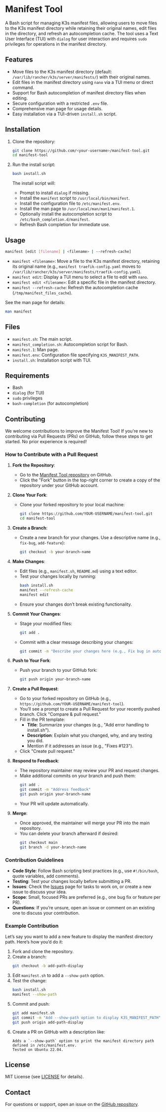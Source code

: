 # Manifest Tool

A Bash script for managing K3s manifest files, allowing users to move files to the K3s manifest directory while retaining their original names, edit files in the directory, and refresh an autocompletion cache. The tool uses a Text User Interface (TUI) with `dialog` for user interaction and requires `sudo` privileges for operations in the manifest directory.

## Features

- Move files to the K3s manifest directory (default: `/var/lib/rancher/k3s/server/manifests/`) with their original names.
- Edit files in the manifest directory using `nano` via a TUI menu or direct command.
- Support for Bash autocompletion of manifest directory files when editing.
- Secure configuration with a restricted `.env` file.
- Comprehensive man page for usage details.
- Easy installation via a TUI-driven `install.sh` script.

## Installation

1. Clone the repository:
   ```bash
   git clone https://github.com/<your-username>/manifest-tool.git
   cd manifest-tool
   ```

2. Run the install script:
   ```bash
   bash install.sh
   ```

   The install script will:
   - Prompt to install `dialog` if missing.
   - Install the `manifest` script to `/usr/local/bin/manifest`.
   - Install the configuration file to `/etc/manifest.env`.
   - Install the man page to `/usr/local/man/man1/manifest.1`.
   - Optionally install the autocompletion script to `/etc/bash_completion.d/manifest`.
   - Refresh Bash completion for immediate use.

## Usage

```bash
manifest [edit [filename] | <filename> | --refresh-cache]
```

- `manifest <filename>`: Move a file to the K3s manifest directory, retaining its original name (e.g., `manifest traefik-config.yaml` moves to `/var/lib/rancher/k3s/server/manifests/traefik-config.yaml`).
- `manifest edit`: Display a TUI menu to select a file to edit with `nano`.
- `manifest edit <filename>`: Edit a specific file in the manifest directory.
- `manifest --refresh-cache`: Refresh the autocompletion cache (`/tmp/manifest_files_cache`).

See the man page for details:
```bash
man manifest
```

## Files

- `manifest.sh`: The main script.
- `manifest_completion.sh`: Autocompletion script for Bash.
- `manifest.1`: Man page.
- `manifest.env`: Configuration file specifying `K3S_MANIFEST_PATH`.
- `install.sh`: Installation script with TUI.

## Requirements

- Bash
- `dialog` (for TUI)
- `sudo` privileges
- `bash-completion` (for autocompletion)

## Contributing

We welcome contributions to improve the Manifest Tool! If you're new to contributing via Pull Requests (PRs) on GitHub, follow these steps to get started. No prior experience is required!

### How to Contribute with a Pull Request

1. **Fork the Repository**:
   - Go to the [Manifest Tool repository](https://github.com/<your-username>/manifest-tool) on GitHub.
   - Click the "Fork" button in the top-right corner to create a copy of the repository under your GitHub account.

2. **Clone Your Fork**:
   - Clone your forked repository to your local machine:
     ```bash
     git clone https://github.com/YOUR-USERNAME/manifest-tool.git
     cd manifest-tool
     ```

3. **Create a Branch**:
   - Create a new branch for your changes. Use a descriptive name (e.g., `fix-bug`, `add-feature`):
     ```bash
     git checkout -b your-branch-name
     ```

4. **Make Changes**:
   - Edit files (e.g., `manifest.sh`, `README.md`) using a text editor.
   - Test your changes locally by running:
     ```bash
     bash install.sh
     manifest --refresh-cache
     manifest edit
     ```
   - Ensure your changes don’t break existing functionality.

5. **Commit Your Changes**:
   - Stage your modified files:
     ```bash
     git add .
     ```
   - Commit with a clear message describing your changes:
     ```bash
     git commit -m "Describe your changes here (e.g., Fix bug in autocompletion)"
     ```

6. **Push to Your Fork**:
   - Push your branch to your GitHub fork:
     ```bash
     git push origin your-branch-name
     ```

7. **Create a Pull Request**:
   - Go to your forked repository on GitHub (e.g., `https://github.com/YOUR-USERNAME/manifest-tool`).
   - You’ll see a prompt to create a Pull Request for your recently pushed branch. Click "Compare & pull request."
   - Fill in the PR template:
     - **Title**: Summarize your changes (e.g., "Add error handling to install.sh").
     - **Description**: Explain what you changed, why, and any testing you did.
     - Mention if it addresses an issue (e.g., "Fixes #123").
   - Click "Create pull request."

8. **Respond to Feedback**:
   - The repository maintainer may review your PR and request changes.
   - Make additional commits on your branch and push them:
     ```bash
     git add .
     git commit -m "Address feedback"
     git push origin your-branch-name
     ```
   - Your PR will update automatically.

9. **Merge**:
   - Once approved, the maintainer will merge your PR into the main repository.
   - You can delete your branch afterward if desired:
     ```bash
     git checkout main
     git branch -d your-branch-name
     ```

### Contribution Guidelines

- **Code Style**: Follow Bash scripting best practices (e.g., use `#!/bin/bash`, quote variables, add comments).
- **Testing**: Test your changes locally before submitting a PR.
- **Issues**: Check the [Issues](https://github.com/<your-username>/manifest-tool/issues) page for tasks to work on, or create a new issue to discuss your idea.
- **Scope**: Small, focused PRs are preferred (e.g., one bug fix or feature per PR).
- **Questions**: If you’re unsure, open an issue or comment on an existing one to discuss your contribution.

### Example Contribution

Let’s say you want to add a new feature to display the manifest directory path. Here’s how you’d do it:

1. Fork and clone the repository.
2. Create a branch:
   ```bash
   git checkout -b add-path-display
   ```
3. Edit `manifest.sh` to add a `--show-path` option.
4. Test the change:
   ```bash
   bash install.sh
   manifest --show-path
   ```
5. Commit and push:
   ```bash
   git add manifest.sh
   git commit -m "Add --show-path option to display K3S_MANIFEST_PATH"
   git push origin add-path-display
   ```
6. Create a PR on GitHub with a description like:
   ```
   Adds a `--show-path` option to print the manifest directory path defined in /etc/manifest.env.
   Tested on Ubuntu 22.04.
   ```

## License

MIT License (see [LICENSE](LICENSE) for details).

## Contact

For questions or support, open an issue on the [GitHub repository](https://github.com/<your-username>/manifest-tool).
